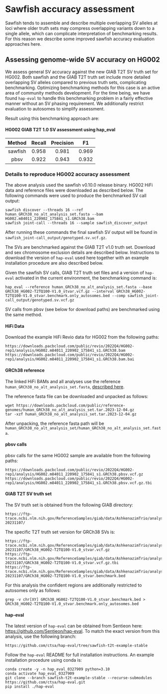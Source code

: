 # Sawfish accuracy assessment

Sawfish tends to assemble and describe multiple overlapping SV alleles at loci where older truth sets may compress overlapping variants down to a single allele, which can complicate interpretation of benchmarking results. For this reason we describe some improved sawfish accuracy evaluation approaches here.

## Assessing genome-wide SV accuracy on HG002

We assess general SV accuracy against the new GIAB T2T SV truth set for HG002. Both sawfish and the GIAB T2T truth set include more detailed overlapping SV alleles compared to previous
truth sets, complicating benchmarking. Optimizing benchmarking methods for this case is an active area of community methods development. For the time being, we have found `hap-eval` to handle this benchmarking problem in a fairly effective manner without an SV phasing requirement. We additionally restrict evaluation to autosomes to simplify assessment.

Result using this benchmarking approach are:

#### HG002 GIAB T2T 1.0 SV assessment using hap_eval

| Method  | Recall | Precision | F1    |
|:-------:|:------:|:---------:|:-----:|
| sawfish | 0.958  | 0.981     | 0.969 |
| pbsv    | 0.922  | 0.943     | 0.932 |


### Details to reproduce HG002 accuracy assessment

The above analysis used the sawfish v0.10.0 release binary. HG002 HiFi data and reference files were downloaded as described below. The following commands were used to produce the benchmarked SV call output:

    sawfish discover --threads 16 --ref human_GRCh38_no_alt_analysis_set.fasta --bam HG002.m84011_220902_175841_s1.GRCh38.bam
    sawfish joint-call --threads 16 --sample sawfish_discover_output

After running these commands the final sawfish SV output will be found in `sawfish_joint-call_output/genotyped.sv.vcf.gz`.

The SVs are benchmarked against the GIAB T2T v1.0 truth set. Download and sex chromosome exclusion details are described below.
Instructions to download the version of `hap-eval` used here together with an example installation procedure are also described below.

Given the sawfish SV calls, GIAB T2T truth set files and a version of `hap-eval` activated in the current environment, the benchmarking command is:

    hap_eval --reference human_GRCh38_no_alt_analysis_set.fasta --base GRCh38_HG002-T2TQ100-V1.0_stvar.vcf.gz --interval GRCh38_HG002-T2TQ100-V1.0_stvar.benchmark.only_autosomes.bed --comp sawfish_joint-call_output/genotyped.sv.vcf.gz

SV calls from pbsv (see below for download paths) are benchmarked using the same method.

#### HiFi Data

Download the example HiFi Revio data for HG002 from the following paths:

    https://downloads.pacbcloud.com/public/revio/2022Q4/HG002-rep1/analysis/HG002.m84011_220902_175841_s1.GRCh38.bam
    https://downloads.pacbcloud.com/public/revio/2022Q4/HG002-rep1/analysis/HG002.m84011_220902_175841_s1.GRCh38.bam.bai

#### GRCh38 reference

The linked HiFi BAMs and all analyses use the reference `human_GRCh38_no_alt_analysis_set.fasta`, [described here](https://github.com/PacificBiosciences/reference_genomes/tree/main/reference_genomes/human_GRCh38_no_alt_analysis_set).

The reference fasta file can be downloaded and unpacked as follows:

    wget https://downloads.pacbcloud.com/public/reference-genomes/human_GRCh38_no_alt_analysis_set.tar.2023-12-04.gz
    tar -xzf human_GRCh38_no_alt_analysis_set.tar.2023-12-04.gz

After unpacking, the reference fasta path will be `human_GRCh38_no_alt_analysis_set/human_GRCh38_no_alt_analysis_set.fasta`.

#### pbsv calls

pbsv calls for the same HG002 sample are available from the following paths:

    https://downloads.pacbcloud.com/public/revio/2022Q4/HG002-rep1/analysis/HG002.m84011_220902_175841_s1.GRCh38.pbsv.vcf.gz
    https://downloads.pacbcloud.com/public/revio/2022Q4/HG002-rep1/analysis/HG002.m84011_220902_175841_s1.GRCh38.pbsv.vcf.gz.tbi

#### GIAB T2T SV truth set

The SV truth set is obtained from the following GIAB directory:

    https://ftp-trace.ncbi.nlm.nih.gov/ReferenceSamples/giab/data/AshkenazimTrio/analysis/NIST_HG002_DraftBenchmark_defrabbV0.012-20231107/

The specific T2T truth set version for GRCh38 SVs is:

    https://ftp-trace.ncbi.nlm.nih.gov/ReferenceSamples/giab/data/AshkenazimTrio/analysis/NIST_HG002_DraftBenchmark_defrabbV0.012-20231107/GRCh38_HG002-T2TQ100-V1.0_stvar.vcf.gz
    https://ftp-trace.ncbi.nlm.nih.gov/ReferenceSamples/giab/data/AshkenazimTrio/analysis/NIST_HG002_DraftBenchmark_defrabbV0.012-20231107/GRCh38_HG002-T2TQ100-V1.0_stvar.vcf.gz.tbi
    https://ftp-trace.ncbi.nlm.nih.gov/ReferenceSamples/giab/data/AshkenazimTrio/analysis/NIST_HG002_DraftBenchmark_defrabbV0.012-20231107/GRCh38_HG002-T2TQ100-V1.0_stvar.benchmark.bed

For this analysis the confident regions are additionally restricted to autosomes only as follows:

    grep -v chr[XY] GRCh38_HG002-T2TQ100-V1.0_stvar.benchmark.bed > GRCh38_HG002-T2TQ100-V1.0_stvar.benchmark.only_autosomes.bed

#### hap-eval

The latest version of `hap-eval` can be obtained from Sentieon here: https://github.com/Sentieon/hap-eval. To match the exact version from this analysis, use
the following branch:

    https://github.com/ctsa/hap-eval/tree/sawfish-t2t-example-stable

Follow the `hap-eval` README for full installation instructions. An example installation procedure using conda is:

    conda create -y -n hap_eval_0327909 python=3.10
    conda activate hap_eval_0327909
    git clone --branch sawfish-t2t-example-stable --recurse-submodules https://github.com/ctsa/hap-eval.git
    pip install ./hap-eval
